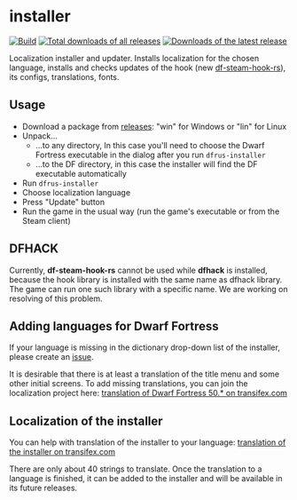 # installer

[![Build](https://github.com/dfint/installer/actions/workflows/build.yml/badge.svg)](https://github.com/dfint/installer/actions/workflows/build.yml)
[![Total downloads of all releases](https://img.shields.io/github/downloads/dfint/installer/total)](https://github.com/dfint/installer/releases)
[![Downloads of the latest release](https://img.shields.io/github/downloads/dfint/installer/latest/total)](https://github.com/dfint/installer/releases/latest)

Localization installer and updater. Installs localization for the chosen language, installs and checks updates of the hook (new [df-steam-hook-rs](https://github.com/dfint/df-steam-hook-rs)), its configs, translations, fonts.

## Usage

- Download a package from [releases](https://github.com/dfint/installer/releases/latest): "win" for Windows or "lin" for Linux
- Unpack...
  - ...to any directory, In this case you'll need to choose the Dwarf Fortress executable in the dialog after you run `dfrus-installer`
  - ...to the DF directory, in this case the installer will find the DF executable automatically
- Run `dfrus-installer`
- Choose localization language
- Press "Update" button
- Run the game in the usual way (run the game's executable or from the Steam client)

## DFHACK

Currently, **df-steam-hook-rs** cannot be used while **dfhack** is installed, because the hook library is installed with the same name as dfhack library. The game can run one such library with a specific name. We are working on resolving of this problem.

## Adding languages for Dwarf Fortress

If your language is missing in the dictionary drop-down list of the installer, please create an [issue](https://github.com/dfint/installer/issues).

It is desirable that there is at least a translation of the title menu and some other initial screens. To add missing translations, you can join the localization project here: [translation of Dwarf Fortress 50.* on transifex.com](https://app.transifex.com/dwarf-fortress-translation/dwarf-fortress-steam/dashboard/)

## Localization of the installer

You can help with translation of the installer to your language: [translation of the installer on transifex.com](https://app.transifex.com/dwarf-fortress-translation/installer-3/)

There are only about 40 strings to translate. Once the translation to a language is finished, it can be added to the installer and will be available in its future releases.
